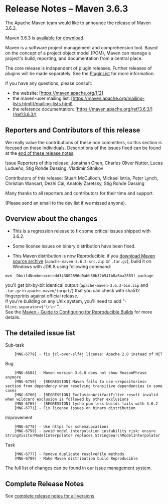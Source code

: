 <!-- 
Licensed to the Apache Software Foundation (ASF) under one
or more contributor license agreements.  See the NOTICE file
distributed with this work for additional information
regarding copyright ownership.  The ASF licenses this file
to you under the Apache License, Version 2.0 (the
"License"); you may not use this file except in compliance
with the License.  You may obtain a copy of the License at

http://www.apache.org/licenses/LICENSE-2.0

Unless required by applicable law or agreed to in writing,
software distributed under the License is distributed on an
"AS IS" BASIS, WITHOUT WARRANTIES OR CONDITIONS OF ANY
KIND, either express or implied.  See the License for the
specific language governing permissions and limitations
under the License.
-->

# Release Notes &#x2013; Maven 3.6.3

The Apache Maven team would like to announce the release of Maven 3.6.3.

Maven 3.6.3 is [available for download][0].

Maven is a software project management and comprehension tool. Based on the concept of a project object model (POM), Maven can manage a project's build, reporting, and documentation from a central place.

The core release is independent of plugin releases. Further releases of plugins will be made separately. See the [PluginList][1] for more information.

If you have any questions, please consult:

- the website: [https://maven.apache.org/][2]
- the maven-user mailing list: [https://maven.apache.org/mailing-lists.html](/mailing-lists.html)
- the reference documentation: [https://maven.apache.org/ref/3.6.3/](/ref/3.6.3/)

## Reporters and Contributors of this release

We really value the contributions of these non committers, so this section is
focused on those individuals. Descriptions of the issues fixed can be found at
the [end of these release notes](#Details).

Issue Reporters of this release: Jonathan Chen, Charles Oliver Nutter, Lucas Ludueño, Stig Rohde Døssing, Vladimir Sitnikov

Contributors of this release: Stuart McCulloch, Mickael Istria, Peter Lynch, Christian Wansart, Dezhi Cai, Anatoly Zaretsky, Stig Rohde Døssing

Many thanks to all reporters and contributors for their time and support.

(Please send an email to the dev list if we missed anyone).

## Overview about the changes

- This is a regression release to fix some critical issues shipped with 3.6.2.

- Some license issues on binary distribution have been fixed.

- This Maven distribution is now Reproducible: if you [download Maven source archive](/download.cgi) (`apache-maven-3.6.3-src.zip` or `.tar.gz`), build it on Windows with JDK 8 using following command:

```
mvn -DbuildNumber=cecedd343002696d0abb50b32b541b8a6ba2883f package
```

you'll get bit-by-bit identical output (`apache-maven-3.6.3-bin.zip` and `.tar.gz` in `apache-maven/target/`) that you can check with sha512 fingerprints against official release.  
If you're building on any Unix system, you'll need to add "`-Dline.separator=$'\r\n'`".  
See the [Maven - Guide to Configuring for Reproducible Builds](/guides/mini/guide-reproducible-builds.html) for more details.

## The detailed issue list[](#Details)

Sub-task

        [MNG-6779] - fix jcl-over-slf4j license: Apache 2.0 instead of MIT

Bug

        [MNG-6584] - Maven version 3.6.0 does not show ReasonPhrase anymore
        [MNG-6759] - [REGRESSION] Maven fails to use <repositories> section from dependency when resolving transitive dependencies in some cases
        [MNG-6760] - [REGRESSION] ExclusionArtifactFilter result invalid when wildcard exclusion is followed by other exclusions
        [MNG-6765] - [REGRESSION] tycho pom-less builds fails with 3.6.2
        [MNG-6771] - Fix license issues on binary distribution

Improvement

        [MNG-6778] - Use https for schemaLocations
        [MNG-6799] - avoid model interpolation instability risk: ensure StringVisitorModelInterpolator replaces StringSearchModelInterpolator

Task

        [MNG-6777] - Remove duplicate resolveFile methods
        [MNG-6789] - Make Maven distribution build Reproducible

The full list of changes can be found in our [issue management system][4].

## Complete Release Notes

See [complete release notes for all versions][5]

[0]: ../../download.html
[1]: ../../plugins/index.html
[2]: https://maven.apache.org/
[4]: https://issues.apache.org/jira/secure/ReleaseNote.jspa?projectId=12316922&version=12346152
[5]: ../../docs/history.html

